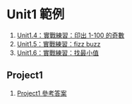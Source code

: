 # Unit1 範例

1. [Unit1.4：實戰練習：印出 1-100 的奇數](unit1.4.md)
2. [Unit1.5：實戰練習：fizz buzz](unit1.5.md)
3. [Unit1.6：實戰練習：找最小值](unit1.6.md)

## Project1

1. [Project1 參考答案](project1.md)